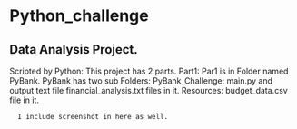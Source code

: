 # Python_challenge
## Data Analysis Project.
Scripted by Python:
 This project has 2 parts. 
  Part1:
      Par1 is in Folder named PyBank. 
      PyBank has two sub Folders:
          PyBank_Challenge: main.py and output text file financial_analysis.txt files in it.
          Resources: budget_data.csv file in it.  
      
      I include screenshot in here as well. 
